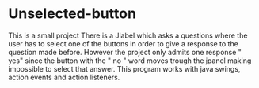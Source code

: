 # Unselected-button
This is a small project
There is a Jlabel which asks a questions where the user has to select one of the buttons in order to give a response to the question made before. However the project only admits one response " yes" since the button with the " no " word moves trough the jpanel making impossible to select that answer. This program works with java swings, action events and action listeners. 
